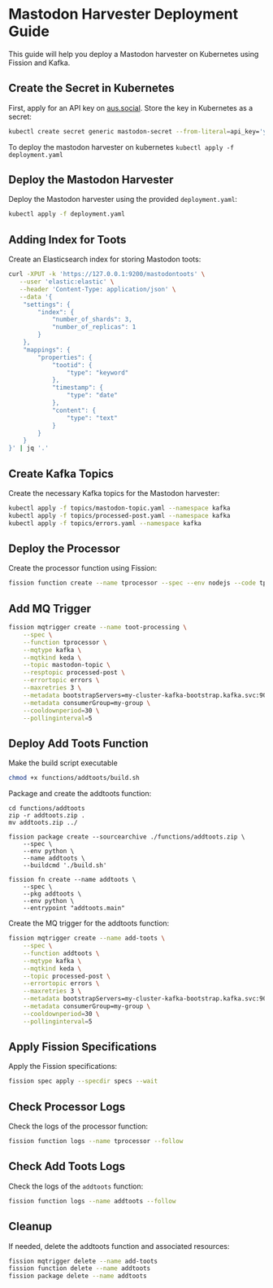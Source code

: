 # Mastodon Harvester Deployment Guide
This guide will help you deploy a Mastodon harvester on Kubernetes using Fission and Kafka.

## Create the Secret in Kubernetes
First, apply for an API key on [aus.social](https://aus.social/home). Store the key in Kubernetes as a secret:

```sh
kubectl create secret generic mastodon-secret --from-literal=api_key='your_api_key_here'
```

To deploy the mastodon harvester on kubernetes
```kubectl apply -f deployment.yaml```

## Deploy the Mastodon Harvester
Deploy the Mastodon harvester using the provided `deployment.yaml`:
```sh
kubectl apply -f deployment.yaml
```

## Adding Index for Toots
Create an Elasticsearch index for storing Mastodon toots:
```sh
curl -XPUT -k 'https://127.0.0.1:9200/mastodontoots' \
   --user 'elastic:elastic' \
   --header 'Content-Type: application/json' \
   --data '{
    "settings": {
        "index": {
            "number_of_shards": 3,
            "number_of_replicas": 1
        }
    },
    "mappings": {
        "properties": {
            "tootid": {
                "type": "keyword"
            },
            "timestamp": {
                "type": "date"
            },
            "content": {
                "type": "text"
            }
        }
    }
}' | jq '.'

```

## Create Kafka Topics
Create the necessary Kafka topics for the Mastodon harvester:
```sh
kubectl apply -f topics/mastodon-topic.yaml --namespace kafka
kubectl apply -f topics/processed-post.yaml --namespace kafka
kubectl apply -f topics/errors.yaml --namespace kafka
```

## Deploy the Processor
Create the processor function using Fission:
```sh
fission function create --name tprocessor --spec --env nodejs --code tprocessor.js
```

## Add MQ Trigger
```sh 
fission mqtrigger create --name toot-processing \
    --spec \
    --function tprocessor \
    --mqtype kafka \
    --mqtkind keda \
    --topic mastodon-topic \
    --resptopic processed-post \
    --errortopic errors \
    --maxretries 3 \
    --metadata bootstrapServers=my-cluster-kafka-bootstrap.kafka.svc:9092 \
    --metadata consumerGroup=my-group \
    --cooldownperiod=30 \
    --pollinginterval=5
```

## Deploy Add Toots Function
Make the build script executable
```sh
chmod +x functions/addtoots/build.sh
```
Package and create the addtoots function:
```
cd functions/addtoots
zip -r addtoots.zip .
mv addtoots.zip ../

fission package create --sourcearchive ./functions/addtoots.zip \
    --spec \
    --env python \
    --name addtoots \
    --buildcmd './build.sh'
    
fission fn create --name addtoots \
    --spec \
    --pkg addtoots \
    --env python \
    --entrypoint "addtoots.main"
```
Create the MQ trigger for the addtoots function:
```sh
fission mqtrigger create --name add-toots \
    --spec \
    --function addtoots \
    --mqtype kafka \
    --mqtkind keda \
    --topic processed-post \
    --errortopic errors \
    --maxretries 3 \
    --metadata bootstrapServers=my-cluster-kafka-bootstrap.kafka.svc:9092 \
    --metadata consumerGroup=my-group \
    --cooldownperiod=30 \
    --pollinginterval=5
```

## Apply Fission Specifications
Apply the Fission specifications:
```sh
fission spec apply --specdir specs --wait
```

## Check Processor Logs
Check the logs of the processor function:
```sh
fission function logs --name tprocessor --follow
```

## Check Add Toots Logs
Check the logs of the `addtoots` function:
```sh
fission function logs --name addtoots --follow
```


## Cleanup
If needed, delete the addtoots function and associated resources:
```sh
fission mqtrigger delete --name add-toots
fission function delete --name addtoots
fission package delete --name addtoots
```
